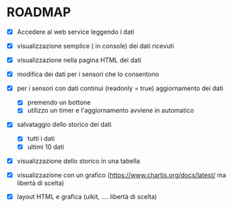 # ROADMAP

  - [x] Accedere al web service leggendo i dati
  - [x] visualizzazione semplice ( in console) dei dati ricevuti
  - [x] visualizzazione nella pagina HTML dei dati
  - [x] modifica dei dati per i sensori che lo consentono
  - [x] per i sensori con dati continui (readonly = true) aggiornamento dei dati
    - [x] premendo un bottone
    - [x] utilizzo un timer e l'aggiornamento avviene in automatico
  - [x] salvataggio dello storico dei dati 
    -[x] tutti i dati
    -[x] ultimi 10 dati
  - [x] visualizzazione dello storico in una tabella  
  - [x] visualizzazione con un grafico (https://www.chartjs.org/docs/latest/ ma libertà  di scelta)
  - [x] layout HTML e grafica (uikit, .... libertà di scelta)
   
